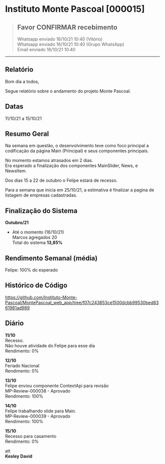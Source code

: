 # Instituto Monte Pascoal [000015]
> ## **Favor CONFIRMAR recebimento**  
> Whatsapp enviado 16/10/21 10:40 (Vitório)  
> Whatsapp enviado 16/10/21 10:40 (Grupo WhatsApp)  
> Email enviado 16/10/21 10:40

***

## **Relatório**

Bom dia a todos,  

Segue relatório sobre o andamento do projeto Monte Pascoal.  

## Datas
11/10/21 a 15/10/21  

## Resumo Geral

Na semana em questão, o desenvolvimento teve como foco principal a codificação da página Main (Principal) e seus componentes principais.  

No momento estamos atrasados em 2 dias.  
Era esperado a finalização dos componentes MainSlider, News, e NewsItem.   

Dos dias 15 a 22 de outubro o Felipe estará de recesso.  

Para a semana que inicia em 25/10/21, a estimativa é finalizar a pagina de listagem de empresas cadastradas.     

## Finalização do Sistema  
**Outubro/21**  
- Até o momento (16/10/21)  
  Marcos agregados 20  
  Total do sistema **13,85%**   

## Rendimento Semanal (média)
Felipe: 100% do esperado  

## Histórico de Código
https://github.com/Instituto-Monte-Pascoal/MontePascoal_web_app/tree/f07c243853ce1500dcbb99530bed8361981ad989  

## Diário

**11/10**  
Recesso.  
Não houve atividade do Felipe para esse dia  
Rendimento: 0%  
  
**12/10**  
Feriado Nacional  
Rendimento: 0%  
  
**13/10**  
Felipe enviou componente ContextApi para revisão  
MP-Review-000038 - Aprovado  
Rendimento: 100%  
  
**14/10**  
Felipe trabalhando slide para Main.  
MP-Review-000039 - Aprovado  
Rendimento: 100%  
  
**15/10**  
Recesso para casamento  
Rendimento: 0%  

att  
**Kesley David**